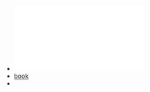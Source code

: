 - ![Shao You Ren Zou De Lu.pdf](../assets/shao_you_ren_zou_de_lu.pdf)
- <a href="../assets/shao_you_ren_zou_de_lu.pdf" target="_blank">book</a>
-